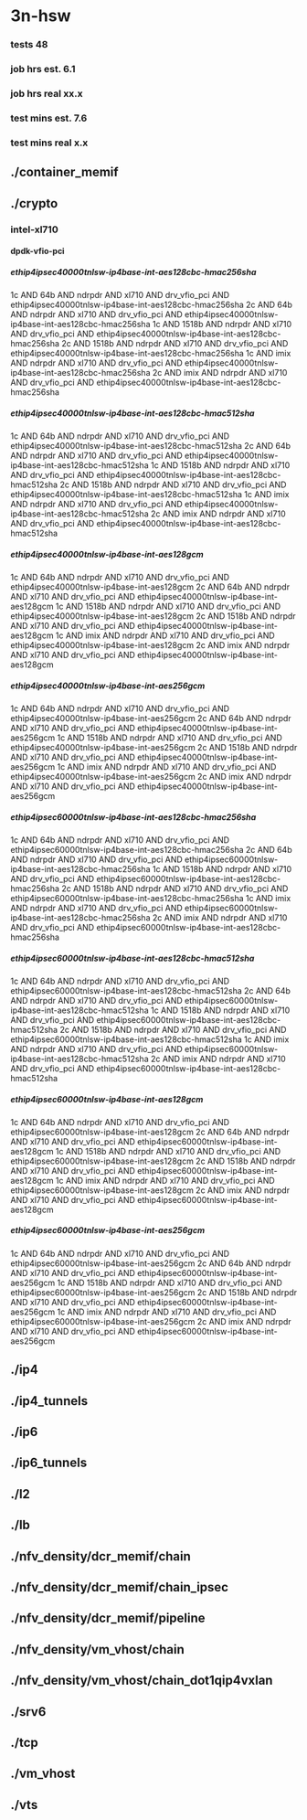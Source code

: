 # 3n-hsw
### tests 48
### job hrs est. 6.1
### job hrs real xx.x
### test mins est. 7.6
### test mins real x.x
## ./container_memif
## ./crypto
### intel-xl710
#### dpdk-vfio-pci
##### ethip4ipsec40000tnlsw-ip4base-int-aes128cbc-hmac256sha
1c AND 64b AND ndrpdr AND xl710 AND drv_vfio_pci AND ethip4ipsec40000tnlsw-ip4base-int-aes128cbc-hmac256sha
2c AND 64b AND ndrpdr AND xl710 AND drv_vfio_pci AND ethip4ipsec40000tnlsw-ip4base-int-aes128cbc-hmac256sha
1c AND 1518b AND ndrpdr AND xl710 AND drv_vfio_pci AND ethip4ipsec40000tnlsw-ip4base-int-aes128cbc-hmac256sha
2c AND 1518b AND ndrpdr AND xl710 AND drv_vfio_pci AND ethip4ipsec40000tnlsw-ip4base-int-aes128cbc-hmac256sha
1c AND imix AND ndrpdr AND xl710 AND drv_vfio_pci AND ethip4ipsec40000tnlsw-ip4base-int-aes128cbc-hmac256sha
2c AND imix AND ndrpdr AND xl710 AND drv_vfio_pci AND ethip4ipsec40000tnlsw-ip4base-int-aes128cbc-hmac256sha
##### ethip4ipsec40000tnlsw-ip4base-int-aes128cbc-hmac512sha
1c AND 64b AND ndrpdr AND xl710 AND drv_vfio_pci AND ethip4ipsec40000tnlsw-ip4base-int-aes128cbc-hmac512sha
2c AND 64b AND ndrpdr AND xl710 AND drv_vfio_pci AND ethip4ipsec40000tnlsw-ip4base-int-aes128cbc-hmac512sha
1c AND 1518b AND ndrpdr AND xl710 AND drv_vfio_pci AND ethip4ipsec40000tnlsw-ip4base-int-aes128cbc-hmac512sha
2c AND 1518b AND ndrpdr AND xl710 AND drv_vfio_pci AND ethip4ipsec40000tnlsw-ip4base-int-aes128cbc-hmac512sha
1c AND imix AND ndrpdr AND xl710 AND drv_vfio_pci AND ethip4ipsec40000tnlsw-ip4base-int-aes128cbc-hmac512sha
2c AND imix AND ndrpdr AND xl710 AND drv_vfio_pci AND ethip4ipsec40000tnlsw-ip4base-int-aes128cbc-hmac512sha
##### ethip4ipsec40000tnlsw-ip4base-int-aes128gcm
1c AND 64b AND ndrpdr AND xl710 AND drv_vfio_pci AND ethip4ipsec40000tnlsw-ip4base-int-aes128gcm
2c AND 64b AND ndrpdr AND xl710 AND drv_vfio_pci AND ethip4ipsec40000tnlsw-ip4base-int-aes128gcm
1c AND 1518b AND ndrpdr AND xl710 AND drv_vfio_pci AND ethip4ipsec40000tnlsw-ip4base-int-aes128gcm
2c AND 1518b AND ndrpdr AND xl710 AND drv_vfio_pci AND ethip4ipsec40000tnlsw-ip4base-int-aes128gcm
1c AND imix AND ndrpdr AND xl710 AND drv_vfio_pci AND ethip4ipsec40000tnlsw-ip4base-int-aes128gcm
2c AND imix AND ndrpdr AND xl710 AND drv_vfio_pci AND ethip4ipsec40000tnlsw-ip4base-int-aes128gcm
##### ethip4ipsec40000tnlsw-ip4base-int-aes256gcm
1c AND 64b AND ndrpdr AND xl710 AND drv_vfio_pci AND ethip4ipsec40000tnlsw-ip4base-int-aes256gcm
2c AND 64b AND ndrpdr AND xl710 AND drv_vfio_pci AND ethip4ipsec40000tnlsw-ip4base-int-aes256gcm
1c AND 1518b AND ndrpdr AND xl710 AND drv_vfio_pci AND ethip4ipsec40000tnlsw-ip4base-int-aes256gcm
2c AND 1518b AND ndrpdr AND xl710 AND drv_vfio_pci AND ethip4ipsec40000tnlsw-ip4base-int-aes256gcm
1c AND imix AND ndrpdr AND xl710 AND drv_vfio_pci AND ethip4ipsec40000tnlsw-ip4base-int-aes256gcm
2c AND imix AND ndrpdr AND xl710 AND drv_vfio_pci AND ethip4ipsec40000tnlsw-ip4base-int-aes256gcm
##### ethip4ipsec60000tnlsw-ip4base-int-aes128cbc-hmac256sha
1c AND 64b AND ndrpdr AND xl710 AND drv_vfio_pci AND ethip4ipsec60000tnlsw-ip4base-int-aes128cbc-hmac256sha
2c AND 64b AND ndrpdr AND xl710 AND drv_vfio_pci AND ethip4ipsec60000tnlsw-ip4base-int-aes128cbc-hmac256sha
1c AND 1518b AND ndrpdr AND xl710 AND drv_vfio_pci AND ethip4ipsec60000tnlsw-ip4base-int-aes128cbc-hmac256sha
2c AND 1518b AND ndrpdr AND xl710 AND drv_vfio_pci AND ethip4ipsec60000tnlsw-ip4base-int-aes128cbc-hmac256sha
1c AND imix AND ndrpdr AND xl710 AND drv_vfio_pci AND ethip4ipsec60000tnlsw-ip4base-int-aes128cbc-hmac256sha
2c AND imix AND ndrpdr AND xl710 AND drv_vfio_pci AND ethip4ipsec60000tnlsw-ip4base-int-aes128cbc-hmac256sha
##### ethip4ipsec60000tnlsw-ip4base-int-aes128cbc-hmac512sha
1c AND 64b AND ndrpdr AND xl710 AND drv_vfio_pci AND ethip4ipsec60000tnlsw-ip4base-int-aes128cbc-hmac512sha
2c AND 64b AND ndrpdr AND xl710 AND drv_vfio_pci AND ethip4ipsec60000tnlsw-ip4base-int-aes128cbc-hmac512sha
1c AND 1518b AND ndrpdr AND xl710 AND drv_vfio_pci AND ethip4ipsec60000tnlsw-ip4base-int-aes128cbc-hmac512sha
2c AND 1518b AND ndrpdr AND xl710 AND drv_vfio_pci AND ethip4ipsec60000tnlsw-ip4base-int-aes128cbc-hmac512sha
1c AND imix AND ndrpdr AND xl710 AND drv_vfio_pci AND ethip4ipsec60000tnlsw-ip4base-int-aes128cbc-hmac512sha
2c AND imix AND ndrpdr AND xl710 AND drv_vfio_pci AND ethip4ipsec60000tnlsw-ip4base-int-aes128cbc-hmac512sha
##### ethip4ipsec60000tnlsw-ip4base-int-aes128gcm
1c AND 64b AND ndrpdr AND xl710 AND drv_vfio_pci AND ethip4ipsec60000tnlsw-ip4base-int-aes128gcm
2c AND 64b AND ndrpdr AND xl710 AND drv_vfio_pci AND ethip4ipsec60000tnlsw-ip4base-int-aes128gcm
1c AND 1518b AND ndrpdr AND xl710 AND drv_vfio_pci AND ethip4ipsec60000tnlsw-ip4base-int-aes128gcm
2c AND 1518b AND ndrpdr AND xl710 AND drv_vfio_pci AND ethip4ipsec60000tnlsw-ip4base-int-aes128gcm
1c AND imix AND ndrpdr AND xl710 AND drv_vfio_pci AND ethip4ipsec60000tnlsw-ip4base-int-aes128gcm
2c AND imix AND ndrpdr AND xl710 AND drv_vfio_pci AND ethip4ipsec60000tnlsw-ip4base-int-aes128gcm
##### ethip4ipsec60000tnlsw-ip4base-int-aes256gcm
1c AND 64b AND ndrpdr AND xl710 AND drv_vfio_pci AND ethip4ipsec60000tnlsw-ip4base-int-aes256gcm
2c AND 64b AND ndrpdr AND xl710 AND drv_vfio_pci AND ethip4ipsec60000tnlsw-ip4base-int-aes256gcm
1c AND 1518b AND ndrpdr AND xl710 AND drv_vfio_pci AND ethip4ipsec60000tnlsw-ip4base-int-aes256gcm
2c AND 1518b AND ndrpdr AND xl710 AND drv_vfio_pci AND ethip4ipsec60000tnlsw-ip4base-int-aes256gcm
1c AND imix AND ndrpdr AND xl710 AND drv_vfio_pci AND ethip4ipsec60000tnlsw-ip4base-int-aes256gcm
2c AND imix AND ndrpdr AND xl710 AND drv_vfio_pci AND ethip4ipsec60000tnlsw-ip4base-int-aes256gcm
## ./ip4
## ./ip4_tunnels
## ./ip6
## ./ip6_tunnels
## ./l2
## ./lb
## ./nfv_density/dcr_memif/chain
## ./nfv_density/dcr_memif/chain_ipsec
## ./nfv_density/dcr_memif/pipeline
## ./nfv_density/vm_vhost/chain
## ./nfv_density/vm_vhost/chain_dot1qip4vxlan
## ./srv6
## ./tcp
## ./vm_vhost
## ./vts
